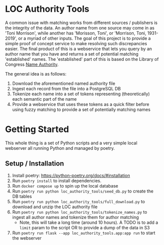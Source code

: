 # LOC Authority Tools
A common issue with matching works from different sources / publishers is the integrity of the data. An author name
from one source may come in as 'Toni Morrison', while another has 'Morisson, Toni', or 'Morrison, Toni, 1931-2019',
or a myriad of other inputs. The goal of this project is to provide a simple proof of concept service to make resolving such
discrepancies easier. The final product of this is a webservice that lets you query by an author name that you have and returns
a set of potential matching 'established' names. The 'established' part of this is based on the Library of Congress [Name
Authority](https://id.loc.gov/authorities/names.html).

The general idea is as follows:

  1. Download the aforementioned named authority file
  2. Ingest each record from the file into a PostgreSQL DB
  3. Tokenize each name into a set of tokens representing (theoretically) each semantic part of the name
  4. Provide a webservice that uses these tokens as a quick filter before using fuzzy matching to provide a set of potentially
     matching names

# Getting Started
This whole thing is a set of Python scripts and a very simple local webserver all running Python and managed by poetry.

## Setup / Installation


  1. Install poetry: https://python-poetry.org/docs/#installation
  2. Run `poetry install` to install dependencies.
  3. Run `docker compose up` to spin up the local database
  4. Run `poetry run python loc_authority_tools/seed_db.py` to create the DB tables
  5. Run `poetry run python loc_authority_tools/full_download.py` to download and unzip the LOC authority file
  6. Run `poetry run python loc_authority_tools/tokenize_names.py` to ingest all author names and tokenize them
     for author matching
       - Note, this will take a long time (around 10 hours). A TODO is to add a `limit` param to the script
         OR to provide a dump of the data in S3
  7. Run `poetry run flask --app loc_authority_tools.app:app run` to start the webserver
